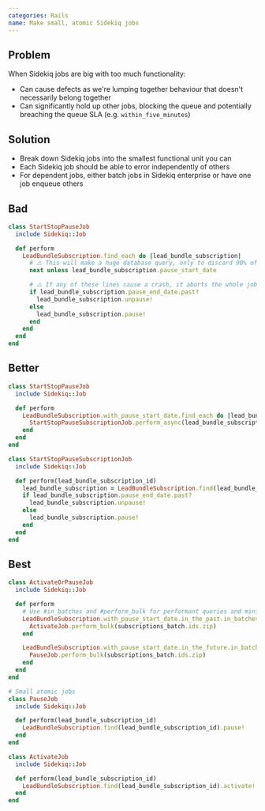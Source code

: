 ```yaml
---
categories: Rails
name: Make small, atomic Sidekiq jobs
---
```


## Problem

When Sidekiq jobs are big with too much functionality:

* Can cause defects as we're lumping together behaviour that doesn't necessarily belong together
* Can significantly hold up other jobs, blocking the queue and potentially breaching the queue SLA (e.g. `within_five_minutes`)

## Solution

* Break down Sidekiq jobs into the smallest functional unit you can
* Each Sidekiq job should be able to error independently of others
* For dependent jobs, either batch jobs in Sidekiq enterprise or have one job enqueue others

## Bad

```ruby
class StartStopPauseJob
  include Sidekiq::Job

  def perform
    LeadBundleSubscription.find_each do |lead_bundle_subscription|
      # ⚠️ This will make a huge database query, only to discard 90% of the records!
      next unless lead_bundle_subscription.pause_start_date

      # ⚠️ If any of these lines cause a crash, it aborts the whole job and valid subscriptions aren't updated
      if lead_bundle_subscription.pause_end_date.past?
        lead_bundle_subscription.unpause!
      else
        lead_bundle_subscription.pause!
      end
    end
  end
end
```

## Better

```ruby
class StartStopPauseJob
  include Sidekiq::Job

  def perform
    LeadBundleSubscription.with_pause_start_date.find_each do |lead_bundle_subscription|
      StartStopPauseSubscriptionJob.perform_async(lead_bundle_subscription.id)
    end
  end
end

class StartStopPauseSubscriptionJob
  include Sidekiq::Job

  def perform(lead_bundle_subscription_id)
    lead_bundle_subscription = LeadBundleSubscription.find(lead_bundle_subscription_id)
    if lead_bundle_subscription.pause_end_date.past?
      lead_bundle_subscription.unpause!
    else
      lead_bundle_subscription.pause!
    end
  end
end
```

## Best

```ruby
class ActivateOrPauseJob
  include Sidekiq::Job

  def perform
    # Use #in_batches and #perform_bulk for performant queries and minimise Redis round trips
    LeadBundleSubscription.with_pause_start_date.in_the_past.in_batches do |subscriptions_batch|
      ActivateJob.perform_bulk(subscriptions_batch.ids.zip)
    end

    LeadBundleSubscription.with_pause_start_date.in_the_future.in_batches do |subscriptions_batch|
      PauseJob.perform_bulk(subscriptions_batch.ids.zip)
    end
  end
end

# Small atomic jobs
class PauseJob
  include Sidekiq::Job

  def perform(lead_bundle_subscription_id)
    LeadBundleSubscription.find(lead_bundle_subscription_id).pause!
  end
end

class ActivateJob
  include Sidekiq::Job

  def perform(lead_bundle_subscription_id)
    LeadBundleSubscription.find(lead_bundle_subscription_id).activate!
  end
end
```